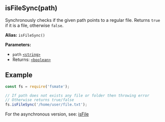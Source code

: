 ## isFileSync(path)

Synchronously checks if the given path points to a regular file. Returns `true` if it is a file, otherwise `false`.

**Alias:** `isFileSync()`

**Parameters:**

- `path` [`<string>`](https://developer.mozilla.org/en-US/docs/Web/JavaScript/Data_structures#String_type)
- Returns: [`<boolean>`](https://developer.mozilla.org/en-US/docs/Web/JavaScript/Guide/Data_structures#boolean_type)

## Example

```js
const fs = require('fsmate');

// If path does not exists any file or folder then throwing error
// Otherwise returns true/false
fs.isFileSync('/home/user/file.txt');
```

For the asynchronous version, see: [isFile](./isFile.md)